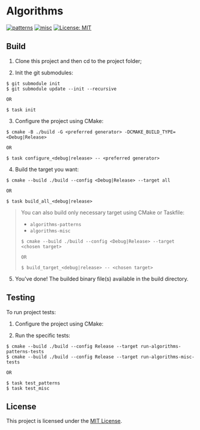# Algorithms

[![patterns](https://github.com/vargalott/algorithms/actions/workflows/patterns.yml/badge.svg)](https://github.com/vargalott/algorithms/actions/workflows/patterns.yml)
[![misc](https://github.com/vargalott/algorithms/actions/workflows/misc.yml/badge.svg)](https://github.com/vargalott/algorithms/actions/workflows/misc.yml)
[![License: MIT](https://img.shields.io/badge/License-MIT-yellow.svg)](https://opensource.org/licenses/MIT)

## Build

1. Clone this project and then cd to the project folder;

2. Init the git submodules:
```
$ git submodule init
$ git submodule update --init --recursive

OR

$ task init
```

3. Configure the project using CMake:
```
$ cmake -B ./build -G <preferred generator> -DCMAKE_BUILD_TYPE=<Debug|Release>

OR

$ task configure_<debug|release> -- <preferred generator>
```

4. Build the target you want:

```
$ cmake --build ./build --config <Debug|Release> --target all

OR

$ task build_all_<debug|release>
```

> You can also build only necessary target using CMake or Taskfile:
> * `algorithms-patterns`
> * `algorithms-misc`
> ```
> $ cmake --build ./build --config <Debug|Release> --target <chosen target>
>
> OR
>
> $ build_target_<debug|release> -- <chosen target>
> ```

5. You've done! The builded binary file(s) available in the build directory.

## Testing

To run project tests:

1. Configure the project using CMake:

2. Run the specific tests:
```
$ cmake --build ./build --config Release --target run-algorithms-patterns-tests
$ cmake --build ./build --config Release --target run-algorithms-misc-tests

OR

$ task test_patterns
$ task test_misc
```

## License

This project is licensed under the [MIT License](LICENSE).
